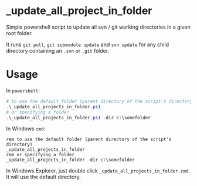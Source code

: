 # _update_all_project_in_folder

Simple powershell script to update all svn / git working directories in a given root folder.

It runs `git pull`, `git submodule update` and `svn update` for any child directory containing an `.svn` or `.git` folder.

# Usage

In `powershell`:
```powershell
# to use the default folder (parent directory of the script's directory)
.\_update_all_projects_in_folder.ps1
# or specifying a folder
.\_update_all_projects_in_folder.ps1 -dir c:\somefolder
```

In Windows `cmd`:
```batch
rem to use the default folder (parent directory of the script's directory)
_update_all_projects_in_folder
rem or specifying a folder
_update_all_projects_in_folder -dir c:\somefolder
```

In Windows Explorer, just double click `_update_all_projects_in_folder.cmd`. It will use the default directory.
